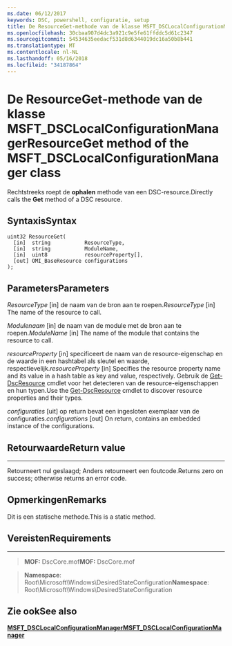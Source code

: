 ```yaml
---
ms.date: 06/12/2017
keywords: DSC, powershell, configuratie, setup
title: De ResourceGet-methode van de klasse MSFT_DSCLocalConfigurationManager
ms.openlocfilehash: 30cbaa907d4dc3a921c9e5fe61ffddc5d61c2347
ms.sourcegitcommit: 54534635eedacf531d8d6344019dc16a50b8b441
ms.translationtype: MT
ms.contentlocale: nl-NL
ms.lasthandoff: 05/16/2018
ms.locfileid: "34187864"
---
```

# <a name="resourceget-method-of-the-msftdsclocalconfigurationmanager-class"></a><span data-ttu-id="5dcd7-103">De ResourceGet-methode van de klasse MSFT_DSCLocalConfigurationManager</span><span class="sxs-lookup"><span data-stu-id="5dcd7-103">ResourceGet method of the MSFT_DSCLocalConfigurationManager class</span></span>

<span data-ttu-id="5dcd7-104">Rechtstreeks roept de **ophalen** methode van een DSC-resource.</span><span class="sxs-lookup"><span data-stu-id="5dcd7-104">Directly calls the **Get** method of a DSC resource.</span></span>

<a name="syntax"></a><span data-ttu-id="5dcd7-105">Syntaxis</span><span class="sxs-lookup"><span data-stu-id="5dcd7-105">Syntax</span></span>
------

```mof
uint32 ResourceGet(
  [in]  string           ResourceType,
  [in]  string           ModuleName,
  [in]  uint8            resourceProperty[],
  [out] OMI_BaseResource configurations
);
```

<a name="parameters"></a><span data-ttu-id="5dcd7-106">Parameters</span><span class="sxs-lookup"><span data-stu-id="5dcd7-106">Parameters</span></span>
----------

<span data-ttu-id="5dcd7-107">*ResourceType* \[in\] de naam van de bron aan te roepen.</span><span class="sxs-lookup"><span data-stu-id="5dcd7-107">*ResourceType* \[in\] The name of the resource to call.</span></span>

<span data-ttu-id="5dcd7-108">*Modulenaam* \[in\] de naam van de module met de bron aan te roepen.</span><span class="sxs-lookup"><span data-stu-id="5dcd7-108">*ModuleName* \[in\] The name of the module that contains the resource to call.</span></span>

<span data-ttu-id="5dcd7-109">*resourceProperty* \[in\] specificeert de naam van de resource-eigenschap en de waarde in een hashtabel als sleutel en waarde, respectievelijk.</span><span class="sxs-lookup"><span data-stu-id="5dcd7-109">*resourceProperty* \[in\] Specifies the resource property name and its value in a hash table as key and value, respectively.</span></span> <span data-ttu-id="5dcd7-110">Gebruik de [Get-DscResource](https://technet.microsoft.com/library/dn521625.aspx) cmdlet voor het detecteren van de resource-eigenschappen en hun typen.</span><span class="sxs-lookup"><span data-stu-id="5dcd7-110">Use the [Get-DscResource](https://technet.microsoft.com/library/dn521625.aspx) cmdlet to discover resource properties and their types.</span></span>

<span data-ttu-id="5dcd7-111">*configuraties* \[uit\] op return bevat een ingesloten exemplaar van de configuraties.</span><span class="sxs-lookup"><span data-stu-id="5dcd7-111">*configurations* \[out\] On return, contains an embedded instance of the configurations.</span></span>

## <a name="return-value"></a><span data-ttu-id="5dcd7-112">Retourwaarde</span><span class="sxs-lookup"><span data-stu-id="5dcd7-112">Return value</span></span>
------------

<span data-ttu-id="5dcd7-113">Retourneert nul geslaagd; Anders retourneert een foutcode.</span><span class="sxs-lookup"><span data-stu-id="5dcd7-113">Returns zero on success; otherwise returns an error code.</span></span>

## <a name="remarks"></a><span data-ttu-id="5dcd7-114">Opmerkingen</span><span class="sxs-lookup"><span data-stu-id="5dcd7-114">Remarks</span></span>

<span data-ttu-id="5dcd7-115">Dit is een statische methode.</span><span class="sxs-lookup"><span data-stu-id="5dcd7-115">This is a static method.</span></span>

## <a name="requirements"></a><span data-ttu-id="5dcd7-116">Vereisten</span><span class="sxs-lookup"><span data-stu-id="5dcd7-116">Requirements</span></span>
------------
><span data-ttu-id="5dcd7-117">**MOF:** DscCore.mof</span><span class="sxs-lookup"><span data-stu-id="5dcd7-117">**MOF:** DscCore.mof</span></span>

><span data-ttu-id="5dcd7-118">**Namespace**: Root\Microsoft\Windows\DesiredStateConfiguration</span><span class="sxs-lookup"><span data-stu-id="5dcd7-118">**Namespace**: Root\Microsoft\Windows\DesiredStateConfiguration</span></span>


## <a name="see-also"></a><span data-ttu-id="5dcd7-119">Zie ook</span><span class="sxs-lookup"><span data-stu-id="5dcd7-119">See also</span></span>


[<span data-ttu-id="5dcd7-120">**MSFT_DSCLocalConfigurationManager**</span><span class="sxs-lookup"><span data-stu-id="5dcd7-120">**MSFT_DSCLocalConfigurationManager**</span></span>](msft-dsclocalconfigurationmanager.md)